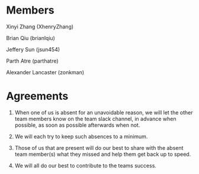 # Members

Xinyi Zhang (XhenryZhang)

Brian Qiu (brianlqiu)

Jeffery Sun (jsun454)

Parth Atre (parthatre)

Alexander Lancaster (zonkman)

# Agreements

1. When one of us is absent for an unavoidable reason, we will let the other team members know on the team slack channel, in advance when possible, as soon as possible afterwards when not.

2. We will each try to keep such absences to a minimum.

3. Those of us that are present will do our best to share with the absent team member(s) what they missed and help them get back up to speed.

4. We will all do our best to contribute to the teams success.
